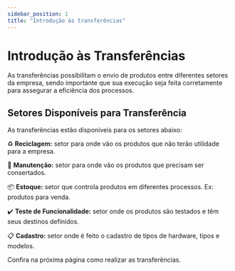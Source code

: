 ```yaml
---
sidebar_position: 1
title: "Introdução às transferências"
---
```


# Introdução às Transferências

As transferências possibilitam o envio de produtos entre diferentes setores da empresa, sendo importante que sua execução seja feita corretamente para assegurar a eficiência dos processos.

## Setores Disponíveis para Transferência

As transferências estão disponíveis para os setores abaixo:

:recycle: **Reciclagem:** setor para onde vão os produtos que não terão utilidade para a empresa.

:wrench: **Manutenção:** setor para onde vão os produtos que precisam ser consertados.

:package: **Estoque:** setor que controla produtos em diferentes processos. Ex: produtos para venda.

:heavy_check_mark: **Teste de Funcionalidade:** setor onde os produtos são testados e têm seus destinos definidos.

:clipboard: **Cadastro:** setor onde é feito o cadastro de tipos de hardware, tipos e modelos.

Confira na próxima página como realizar as transferências.
